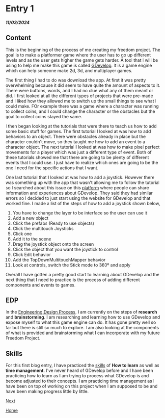 # Entry 1
##### 11/03/2024

## Content 
This is the beginning of the process of me creating my freedom project. The goal is to make a platformer game where the user has to go up different levels and as the user gets higher the game gets harder. A tool that I will be using to help me make this game is called [GDevelop](https://gdevelop.io/). It is a game engine which can help someone make 2d, 3d, and multiplayer games.

The first thing I had to do was download the app. At first it was pretty overwhelming because it did seem to have quite the amount of aspects to it. There were buttons, words, and I had no clue what any of them meant or did. I first looked at all the different types of projects that were pre-made and I liked how they allowed me to switch up the small things to see what I could make. FOr example there was a game where a character was running to collect coins, and I could change the character or the obstacles but the goal to collect coins stayed the same.

I then began looking at the tutorials that were there to teach us how to add some basic stuff for games. The first tutorial I looked at was how to add behaviors to an object. There were obstacles already in place but the character couldn't move, so they taught me how to add an event to a character object. The next tutorial I looked at was how to make pixel perfect movements for a player which was just a different type of event. Both of these tutorials showed me that there are going to be plenty of different events that I could use. I just have to realize which ones are going to be the one I need for the specific actions that I want.

One last tutorial that I looked at was how to add a joystick. However there was something up with the app that wasn't allowing me to follow the tutorial so I searched about this issue on this [platform](https://forum.gdevelop.io/t/i-cant-drag-and-place-objects/27920) where people can share information and experiences about GDevelop. They said they had similar errors so I decided to just start using the website for GDevelop and that worked fine. I made a list of the steps of how to add a joystick shown below,

1) You have to change the layer to be interface so the user can use it
2) Add a new object
3) Click the prefabs (Ready to use objects)
4) Click the multitouch Joysticks
5) Click one
6) Add it to the scene
7) Drag the joystick object onto the screen
8) Click the object that you want the joystick to control
9) Click Edit behavior
10) Add the TopDownMultitouchMapper behavior
11) Look at controls, switch the Stick mode to 360º and apply

Overall I have gotten a pretty good start to learning about GDevelop and the next thing that I need to practice is the process of adding different components and events to games.

## EDP

In the [Engineering Design Process](https://hstatsep.github.io/students/#edp), I am currently on the steps of **research** and **brainstorming**. I am researching and learning how to use GDevelop and expose myself to what this game engine can do. It has gone pretty well so far but there is still so much to explore. I am also looking at the components of what is provided and brainstorming what I can incorporate with my future Freedom Project.

## Skills
For this first blog entry, I have practiced the [skills](https://hstatsep.github.io/students/#skills) of **How to learn** as well as **time management**. I've never heard of GDevelop before and I have been practicing how to learn as I am trying to process what GDevelop is and become adjusted to their concepts. I am practicing time management as I have been on top of working on this project when I am supposed to be and have been making progress little by little.



[Next](entry02.md)

[Home](../README.md)


